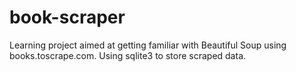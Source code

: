 # book-scraper
Learning project aimed at getting familiar with Beautiful Soup using books.toscrape.com. Using sqlite3 to store scraped data.
